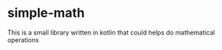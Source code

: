 # simple-math

This is a small library written in kotlin that could helps do mathematical operations
